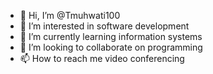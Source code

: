 - 👋 Hi, I’m @Tmuhwati100
- 👀 I’m interested in software development 
- 🌱 I’m currently learning information systems 
- 💞️ I’m looking to collaborate on programming 
- 📫 How to reach me video conferencing 

<!---
Tmuhwati100/Tmuhwati100 is a ✨ special ✨ repository because its `README.md` (this file) appears on your GitHub profile.
You can click the Preview link to take a look at your changes.
--->
